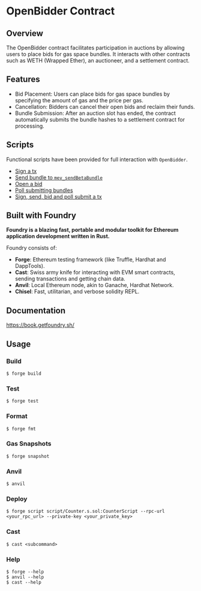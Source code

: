 # OpenBidder Contract
## Overview

The OpenBidder contract facilitates participation in auctions by allowing users to place bids for gas space bundles. It interacts with other contracts such as WETH (Wrapped Ether), an auctioneer, and a settlement contract.
## Features

- Bid Placement: Users can place bids for gas space bundles by specifying the amount of gas and the price per gas.
- Cancellation: Bidders can cancel their open bids and reclaim their funds.
- Bundle Submission: After an auction slot has ended, the contract automatically submits the bundle hashes to a settlement contract for processing.

## Scripts
Functional scripts have been provided for full interaction with `OpenBidder`.
- [Sign a tx](./script/sign-tx.sh)
- [Send bundle to `mev_sendBetaBundle`](./script/send-bundle.sh)
- [Open a bid](./script/open-bid.sh)
- [Poll submitting bundles](./script/poll-submit.sh)
- [Sign, send, bid and poll submit a tx](./script/sign-submit-tx.sh)

## Built with Foundry

**Foundry is a blazing fast, portable and modular toolkit for Ethereum application development written in Rust.**

Foundry consists of:

-   **Forge**: Ethereum testing framework (like Truffle, Hardhat and DappTools).
-   **Cast**: Swiss army knife for interacting with EVM smart contracts, sending transactions and getting chain data.
-   **Anvil**: Local Ethereum node, akin to Ganache, Hardhat Network.
-   **Chisel**: Fast, utilitarian, and verbose solidity REPL.

## Documentation

https://book.getfoundry.sh/

## Usage

### Build

```shell
$ forge build
```

### Test

```shell
$ forge test
```

### Format

```shell
$ forge fmt
```

### Gas Snapshots

```shell
$ forge snapshot
```

### Anvil

```shell
$ anvil
```

### Deploy

```shell
$ forge script script/Counter.s.sol:CounterScript --rpc-url <your_rpc_url> --private-key <your_private_key>
```

### Cast

```shell
$ cast <subcommand>
```

### Help

```shell
$ forge --help
$ anvil --help
$ cast --help
```
